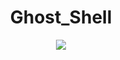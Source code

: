 <html> 
    <center>
    <style>color="red"; background-color:#FF0000;</style>    
    <h1>Ghost_Shell</h1>
    <img src="https://i.ibb.co/SmLz9Fr/GHOOST.png">
<body> 
<script>
    alert("Hacked By Ghost Shell");
</script>
</body>
</html>
